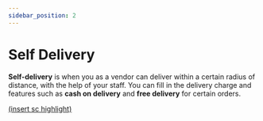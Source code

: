 ```yaml
---
sidebar_position: 2
---
```


# Self Delivery

**Self-delivery** is when you as a vendor can deliver within a certain radius of distance, with the help of your staff. You can fill in the delivery charge and features such as **cash on delivery** and **free delivery** for certain orders. 

[(insert sc highlight)](https://fastorimage.s3.ap-south-1.amazonaws.com/tutorial/delivery%20-%20self.png)